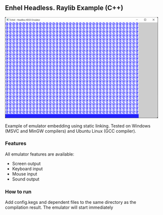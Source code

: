 ## Enhel Headless. Raylib Example (C++)

![Demo GIF](github-assets/demo.gif "Enhel animated demo")

Example of emulator embedding using static linking. 
Tested on Windows (MSVC and MinGW compilers) and Ubuntu Linux (GCC compiler).

### Features

All emulator features are available: 
- Screen output
- Keyboard input
- Mouse input
- Sound output

### How to run

Add config.kegs and dependent files to the same directory as the compilation result. The emulator will start immediately